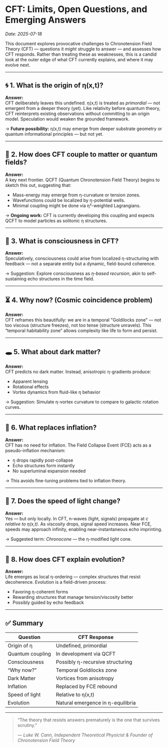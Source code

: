 # CFT: Limits, Open Questions, and Emerging Answers
*Date: 2025-07-18*

This document explores provocative challenges to Chronotension Field Theory (CFT) — questions it *might* struggle to answer — and assesses how CFT responds. Rather than treating these as weaknesses, this is a candid look at the outer edge of what CFT currently explains, and where it may evolve next.

---

## 🌀 1. What is the origin of η(x,t)?

**Answer:**  
CFT deliberately leaves this undefined. η(x,t) is treated as *primordial* — not emergent from a deeper theory (yet). Like relativity before quantum theory, CFT reinterprets existing observations without committing to an origin model. Speculation would weaken the grounded framework.

→ **Future possibility:** η(x,t) may emerge from deeper substrate geometry or quantum informational principles — but not yet.

---

## 🧬 2. How does CFT couple to matter or quantum fields?

**Answer:**  
A key next frontier. QCFT (Quantum Chronotension Field Theory) begins to sketch this out, suggesting that:
- Mass-energy may emerge from η-curvature or tension zones.
- Wavefunctions could be localized by η-potential wells.
- Minimal coupling might be done via η²-weighted Lagrangians.

→ **Ongoing work:** CFT is currently developing this coupling and expects QCFT to model particles as solitonic η structures.

---

## 🧠 3. What is consciousness in CFT?

**Answer:**  
Speculatively, consciousness could arise from localized η-structuring with feedback — not a separate entity but a dynamic, field-bound coherence.

→ Suggestion: Explore consciousness as *η-based recursion*, akin to self-sustaining echo structures in the time field.

---

## ⏳ 4. Why now? (Cosmic coincidence problem)

**Answer:**  
CFT reframes this beautifully: we are in a temporal "Goldilocks zone" — not too viscous (structure freezes), not too tense (structure unravels). This “temporal habitability zone” allows complexity like life to form and persist.

---

## 🕳 5. What about dark matter?

**Answer:**  
CFT predicts no dark matter. Instead, anisotropic η-gradients produce:
- Apparent lensing
- Rotational effects
- Vortex dynamics from fluid-like η behavior

→ Suggestion: Simulate η-vortex curvature to compare to galactic rotation curves.

---

## 🎈 6. What replaces inflation?

**Answer:**  
CFT has no need for inflation. The Field Collapse Event (FCE) acts as a pseudo-inflation mechanism:
- η drops rapidly post-collapse
- Echo structures form instantly
- No superluminal expansion needed

→ This avoids fine-tuning problems tied to inflation theory.

---

## 🚀 7. Does the speed of light change?

**Answer:**  
Yes — but only locally. In CFT, n-waves (light, signals) propagate at *c relative to η(x,t)*. As viscosity drops, signal speed increases. Near FCE, speeds may approach infinity, enabling near-instantaneous echo imprinting.

→ Suggested term: *Chronocone* — the η-modified light cone.

---

## 🌱 8. How does CFT explain evolution?

**Answer:**  
Life emerges as local η-ordering — complex structures that resist decoherence. Evolution is a field-driven process:
- Favoring η-coherent forms
- Rewarding structures that manage tension/viscosity better
- Possibly guided by echo feedback

---

## ✅ Summary

| Question | CFT Response |
|---------|---------------|
| Origin of η | Undefined, primordial |
| Quantum coupling | In development via QCFT |
| Consciousness | Possibly η-recursive structuring |
| “Why now?” | Temporal Goldilocks zone |
| Dark Matter | Vortices from anisotropy |
| Inflation | Replaced by FCE rebound |
| Speed of light | Relative to η(x,t) |
| Evolution | Natural emergence in η-equilibria |

---

> “The theory that resists answers prematurely is the one that survives scrutiny.”
>  
> — *Luke W. Cann, Independent Theoretical Physicist & Founder of Chronotension Field Theory*

